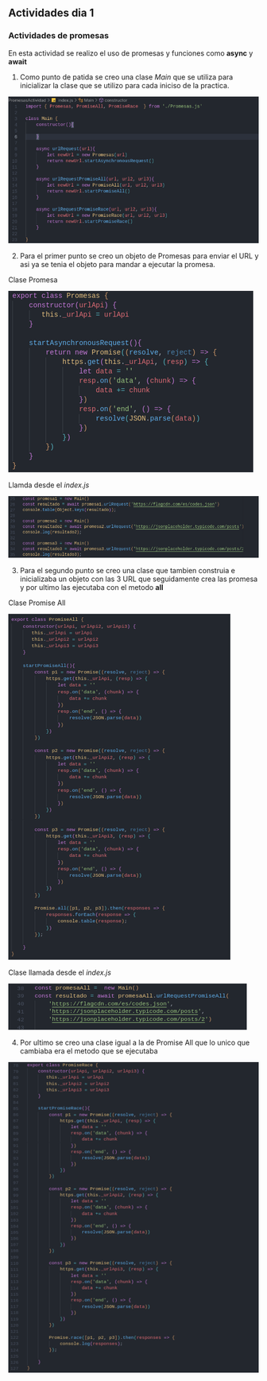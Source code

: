 ## Actividades dia 1

### Actividades de promesas

En esta actividad se realizo el uso de promesas y funciones como **async** y **await** 

1. Como punto de patida se creo una clase *Main* que se utiliza para inicializar la clase que se utilizo para cada iniciso de la practica.

![Foto del Main](../assets/Main1.png)

2. Para el primer punto se creo un objeto de Promesas para enviar el URL y asi ya se tenia el objeto para mandar a ejecutar la promesa.

Clase Promesa

![Foto de la primer clase](../assets/Promesas.png)

Llamda desde el *index.js*

![Foto del main promesa](../assets/Promesas1.png)


3. Para el segundo punto se creo una clase que tambien construia e inicializaba un objeto con las 3 URL que seguidamente crea las promesa y por ultimo las ejecutaba con el metodo **all** 

Clase Promise All

![Objeto Promise All](../assets/PromiseAll.png)

Clase llamada desde el *index.js*

![Foto de la clase main](../assets/main2.png) 

4. Por ultimo se creo una clase igual a la de Promise All que lo unico que cambiaba era el metodo que se ejecutaba

![Foto clase Promise Race](../assets/PromiseRace.png)
